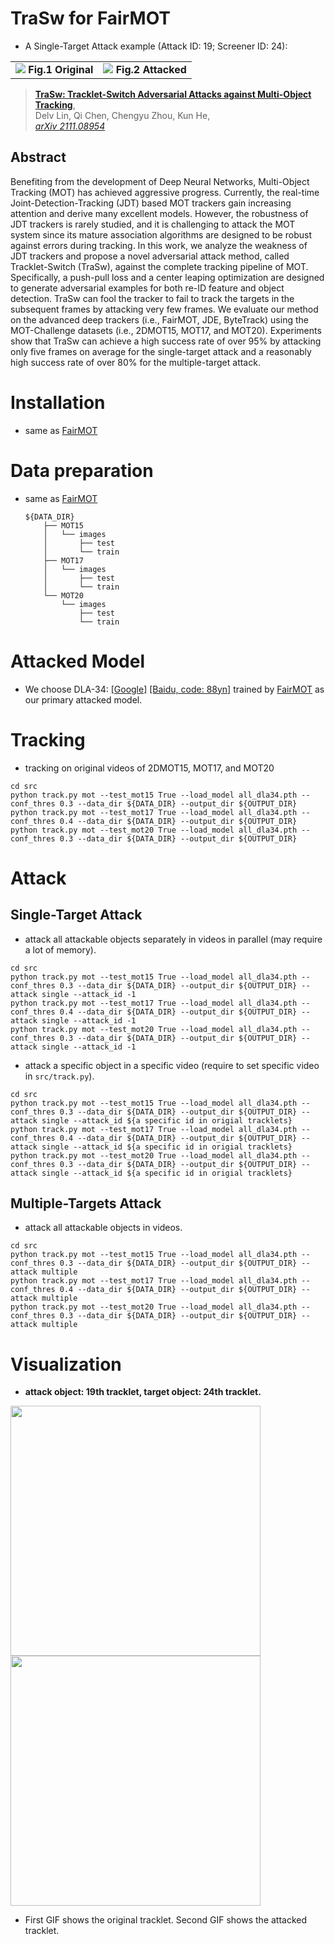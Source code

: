 # TraSw for FairMOT

* A Single-Target Attack example (Attack ID: 19; Screener ID: 24):

<table>
    <tr>
        <td ><center><img src="assets/original.gif" ><b> Fig.1  Original </b> </center></td>
        <td ><center><img src="assets/attacked.gif" ><b> Fig.2  Attacked </b> </center></td>
    </tr>
</table>

> [**TraSw: Tracklet-Switch Adversarial Attacks against Multi-Object Tracking**](https://arxiv.org/abs/2111.08954),            
> Delv Lin, Qi Chen, Chengyu Zhou, Kun He,              
> *[arXiv 2111.08954](https://arxiv.org/abs/2111.08954)*

## Abstract

Benefiting from the development of Deep Neural Networks, Multi-Object Tracking (MOT) has achieved aggressive progress. Currently, the real-time Joint-Detection-Tracking (JDT) based MOT trackers gain increasing attention and derive many excellent models. However, the robustness of JDT trackers is rarely studied, and it is challenging to attack the MOT system since its mature association algorithms are designed to be robust against errors during tracking. In this work, we analyze the weakness of JDT trackers and propose a novel adversarial attack method, called Tracklet-Switch (TraSw), against the complete tracking pipeline of MOT. Specifically, a push-pull loss and a center leaping optimization are designed to generate adversarial examples for both re-ID feature and object detection. TraSw can fool the tracker to fail to track the targets in the subsequent frames by attacking very few frames. We evaluate our method on the advanced deep trackers (i.e., FairMOT, JDE, ByteTrack) using the MOT-Challenge datasets (i.e., 2DMOT15, MOT17, and MOT20). Experiments show that TraSw can achieve a high success rate of over 95% by attacking only five frames on average for the single-target attack and a reasonably high success rate of over 80% for the multiple-target attack.

# Installation

* same as [FairMOT](https://github.com/microsoft/FairMOT)

# Data preparation

* same as [FairMOT](https://github.com/microsoft/FairMOT)

  ```
  ${DATA_DIR}
      ├── MOT15
      │   └── images
      │       ├── test
      │       └── train
      ├── MOT17
      │   └── images
      │       ├── test
      │       └── train
      └── MOT20
          └── images
              ├── test
              └── train
  ```

# Attacked Model

* We choose DLA-34: [[Google]](https://drive.google.com/open?id=1udpOPum8fJdoEQm6n0jsIgMMViOMFinu) [[Baidu, code: 88yn]](https://pan.baidu.com/s/1YQGulGblw_hrfvwiO6MIvA) trained by [FairMOT](https://github.com/microsoft/FairMOT) as our primary attacked model.

# Tracking

* tracking on original videos of 2DMOT15, MOT17, and MOT20

```shell
cd src
python track.py mot --test_mot15 True --load_model all_dla34.pth --conf_thres 0.3 --data_dir ${DATA_DIR} --output_dir ${OUTPUT_DIR}
python track.py mot --test_mot17 True --load_model all_dla34.pth --conf_thres 0.4 --data_dir ${DATA_DIR} --output_dir ${OUTPUT_DIR}
python track.py mot --test_mot20 True --load_model all_dla34.pth --conf_thres 0.3 --data_dir ${DATA_DIR} --output_dir ${OUTPUT_DIR}
```

# Attack

## Single-Target Attack

* attack all attackable objects separately in videos in parallel (may require a lot of memory).

```shell
cd src
python track.py mot --test_mot15 True --load_model all_dla34.pth --conf_thres 0.3 --data_dir ${DATA_DIR} --output_dir ${OUTPUT_DIR} --attack single --attack_id -1
python track.py mot --test_mot17 True --load_model all_dla34.pth --conf_thres 0.4 --data_dir ${DATA_DIR} --output_dir ${OUTPUT_DIR} --attack single --attack_id -1
python track.py mot --test_mot20 True --load_model all_dla34.pth --conf_thres 0.3 --data_dir ${DATA_DIR} --output_dir ${OUTPUT_DIR} --attack single --attack_id -1
```

* attack a specific object in a specific video (require to set specific video in `src/track.py`).

```shell
cd src
python track.py mot --test_mot15 True --load_model all_dla34.pth --conf_thres 0.3 --data_dir ${DATA_DIR} --output_dir ${OUTPUT_DIR} --attack single --attack_id ${a specific id in origial tracklets}
python track.py mot --test_mot17 True --load_model all_dla34.pth --conf_thres 0.4 --data_dir ${DATA_DIR} --output_dir ${OUTPUT_DIR} --attack single --attack_id ${a specific id in origial tracklets}
python track.py mot --test_mot20 True --load_model all_dla34.pth --conf_thres 0.3 --data_dir ${DATA_DIR} --output_dir ${OUTPUT_DIR} --attack single --attack_id ${a specific id in origial tracklets}
```

## Multiple-Targets Attack

* attack all attackable objects in videos.

```shell
cd src
python track.py mot --test_mot15 True --load_model all_dla34.pth --conf_thres 0.3 --data_dir ${DATA_DIR} --output_dir ${OUTPUT_DIR} --attack multiple
python track.py mot --test_mot17 True --load_model all_dla34.pth --conf_thres 0.4 --data_dir ${DATA_DIR} --output_dir ${OUTPUT_DIR} --attack multiple
python track.py mot --test_mot20 True --load_model all_dla34.pth --conf_thres 0.3 --data_dir ${DATA_DIR} --output_dir ${OUTPUT_DIR} --attack multiple
```

# Visualization

* **attack object: 19th tracklet, target object: 24th tracklet.**

<img src="assets/original.gif" width="400"/>   <img src="assets/attacked.gif" width="400"/>

* First GIF shows the original tracklet. Second GIF shows the attacked tracklet.


